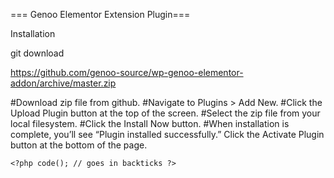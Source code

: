 === Genoo Elementor Extension Plugin===

Installation

git download

https://github.com/genoo-source/wp-genoo-elementor-addon/archive/master.zip

#Download zip file from github.
#Navigate to Plugins > Add New.
#Click the Upload Plugin button at the top of the screen.
#Select the zip file from your local filesystem.
#Click the Install Now button.
#When installation is complete, you’ll see “Plugin installed successfully.” Click the Activate Plugin button at the bottom of the page.




`<?php code(); // goes in backticks ?>`